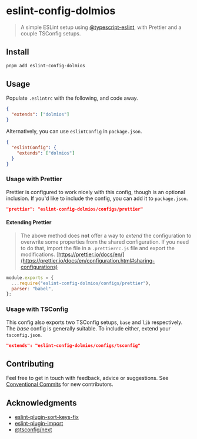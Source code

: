# eslint-config-dolmios

> A simple ESLint setup using [@typescript-eslint](https://typescript-eslint.io), with Prettier and a couple TSConfig setups.

## Install

```sh
pnpm add eslint-config-dolmios
```

## Usage

Populate `.eslintrc` with the following, and code away.

```json
{
  "extends": ["dolmios"]
}
```

Alternatively, you can use `eslintConfig` in `package.json`.

```json
{
  "eslintConfig": {
    "extends": ["dolmios"]
  }
}
```

### Usage with Prettier

Prettier is configured to work nicely with this config, though is an optional inclusion. If you'd like to include the config, you can add it to `package.json`.

```json
"prettier": "eslint-config-dolmios/configs/prettier"
```

#### Extending Prettier

> The above method does **not** offer a way to _extend_ the configuration to overwrite some properties from the shared configuration. If you need to do that, import the file in a `.prettierrc.js` file and export the modifications.
> [https://prettier.io/docs/en/](https://prettier.io/docs/en/configuration.html#sharing-configurations)

```js
module.exports = {
  ...require("eslint-config-dolmios/configs/prettier"),
  parser: "babel",
};
```

### Usage with TSConfig

This config also exports two TSConfig setups, `base` and `lib` respectively. The _base_ config is generally suitable. To include either, extend your `tsconfig.json`.

```json
"extends": "eslint-config-dolmios/configs/tsconfig"
```

## Contributing

Feel free to get in touch with feedback, advice or suggestions. See [Conventional Commits](https://gist.github.com/dolmios/0e33c579a500d87fc6f44df6cde97259) for new contributors.

## Acknowledgments

- [eslint-plugin-sort-keys-fix](https://github.com/leo-buneev/eslint-plugin-sort-keys-fix)
- [eslint-plugin-import](https://github.com/import-js/eslint-plugin-import)
- [@tsconfig/next](https://www.npmjs.com/package/@tsconfig/next)
